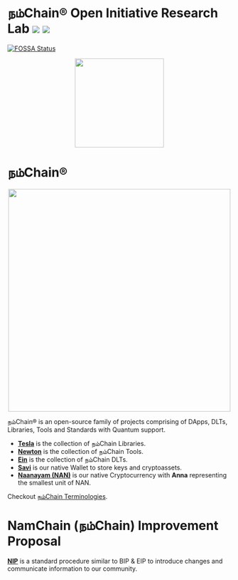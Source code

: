 # நம்Chain® Open Initiative Research Lab ![](https://img.shields.io/badge/Project-Nam-ff69b4.svg) ![](https://img.shields.io/badge/madeby-Ramaguru-blue.svg)
[![FOSSA Status](https://app.fossa.com/api/projects/git%2Bgithub.com%2FNamChain-Open-Initiative-Research-Lab%2FBlockchain-Tutorials.svg?type=shield)](https://app.fossa.com/projects/git%2Bgithub.com%2FNamChain-Open-Initiative-Research-Lab%2FBlockchain-Tutorials?ref=badge_shield)

<p align="center">
<img src="https://1.bp.blogspot.com/-0SArWfduw68/XkxV8EmBBcI/AAAAAAAAABw/h9aWSWbm0J4kilgn3xddzQ3PdoP-e3RZgCLcBGAsYHQ/s1600/SAVE_20200127_132431.jpg" width="200" align="center">
</p>  

# நம்Chain®

<p align="center">
<img src="https://1.bp.blogspot.com/-Uu4tJ-byBZE/X8noO30ZFYI/AAAAAAAAAtc/YpSwcU9iweUwJ3HO5qIa5tLP5EqpHYtxACLcBGAsYHQ/s791/NamChainArchitecture.png" width="500" align="center">
</p>  

நம்Chain® is an open-source family of projects comprising of DApps, DLTs, Libraries, Tools and Standards with Quantum support.
- [**Tesla**](https://namchain-open-initiative-research-lab.github.io/Tesla) is the collection of நம்Chain Libraries.
- [**Newton**](https://namchain-open-initiative-research-lab.github.io/Newton) is the collection of நம்Chain Tools.
- [**Ein**](https://namchain-open-initiative-research-lab.github.io/Ein) is the collection of நம்Chain DLTs.
- [**Savi**](https://namchain-open-initiative-research-lab.github.io/Savi/) is our native Wallet to store keys and cryptoassets.
- [**Naanayam (NAN)**](https://namchain-open-initiative-research-lab.github.io/Naanayam/) is our native Cryptocurrency with **Anna** representing the smallest unit of NAN.

Checkout [நம்Chain Terminologies](https://namchain-open-initiative-research-lab.github.io/NamChain-Terminologies/).

# NamChain (நம்Chain) Improvement Proposal
[**NIP**](https://namchain-open-initiative-research-lab.github.io/NIPs/) is a standard procedure similar to BIP & EIP to introduce changes and communicate information to our community.

